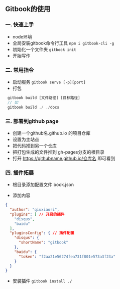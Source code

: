 ## Gitbook的使用


### 一. 快速上手
* node环境
* 全局安装gitbook命令行工具 `npm i gitbook-cli -g `
* 初始化一个文件夹 `gitbook init`
* 开始写作

### 二. 常用指令
* 启动服务 `gitbook serve [-p][port]`
* 打包

```js
 gitbook build [文件路径] [目标路径]
 // 如
 gitbook build ./ ./docs
```

### 三. 部署到github page
* 创建一个github名.github.io 的项目仓库
* 设置为主站点
* 把代码推到另一个仓库
* 把打包生成的文件推到 gh-pages分支的根目录
* 打开 https://githubname.github.io/仓库名 即可看到

### 四. 插件拓展
* 根目录添加配置文件 book.json

* 添加内容

```json
{
  "author": "qiuxiaori",
  "plugins": [ // 开启的插件
    "disqus",
    "baidu"
  ],
  "pluginsConfig": { // 插件配置
    "disqus": {
      "shortName": "gitbook"
    },
    "baidu": {
      "token": "f2aa21e56274fea731f801e573a3f23a"
    }
  }
}
```

* 安装插件 `gitbook install ./`